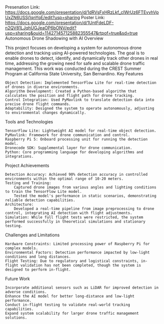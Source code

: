 Presenation Link: https://docs.google.com/presentation/d/1dRVsFxHRzLkf_clWrUz6FTEvvhVpUxZN6USSj1qnYqE/edit?usp=sharing
Poster Link: https://docs.google.com/presentation/d/1UntFdeLDF-n2QV81LJqhUGJeaOP6bONV/edit?usp=sharing&ouid=114271457125882355547&rtpof=true&sd=true
Autonomous Drone Shadowing with AI
Overview

This project focuses on developing a system for autonomous drone detection and tracking using AI-powered technologies. The goal is to enable drones to detect, identify, and dynamically track other drones in real time, addressing the growing need for safe and scalable drone traffic management. This work was conducted during the CREST Summer Program at California State University, San Bernardino.
Key Features

    Object Detection: Implemented TensorFlow Lite for real-time detection of drones in diverse environments.
    Algorithm Development: Created a Python-based algorithm that calculates the position and flight path for drone tracking.
    Control Integration: Used PyMavlink to translate detection data into precise drone flight commands.
    Adaptability: Designed the system to operate autonomously, adjusting to environmental changes dynamically.

Tools and Technologies

    TensorFlow Lite: Lightweight AI model for real-time object detection.
    PyMavlink: Framework for drone communication and control.
    Raspberry Pi 5: Onboard processing unit for running the detection model.
    Dronecode SDK: Supplemental layer for drone communication.
    Python: Core programming language for developing algorithms and integrations.

Project Achievements

    Detection Accuracy: Achieved 90% detection accuracy in controlled environments within the optimal range of 10-20 meters.
    Testing and Training:
        Captured drone images from various angles and lighting conditions to train the TensorFlow Lite model.
        Tested the model's performance in static scenarios, demonstrating reliable detection capabilities.
    Architecture:
        Developed a real-time pipeline from image preprocessing to drone control, integrating AI detection with flight adjustments.
    Simulation: While full flight tests were restricted, the system performed successfully in theoretical simulations and stationary testing.

Challenges and Limitations

    Hardware Constraints: Limited processing power of Raspberry Pi for complex models.
    Environmental Factors: Detection performance impacted by low-light conditions and long distances.
    Flight Testing: Due to regulatory and logistical constraints, in-flight validation has not been completed, though the system is designed to perform in-flight.

Future Work

    Incorporate additional sensors such as LiDAR for improved detection in adverse conditions.
    Enhance the AI model for better long-distance and low-light performance.
    Conduct in-flight testing to validate real-world tracking capabilities.
    Expand system scalability for larger drone traffic management solutions.
